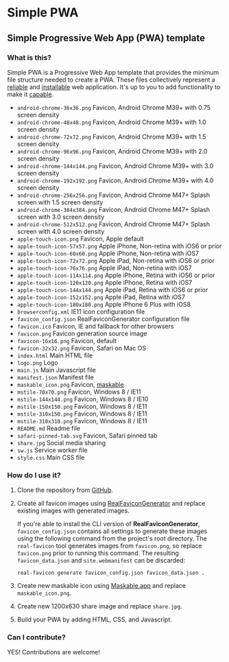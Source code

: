 # Simple PWA
## Simple Progressive Web App (PWA) template

### What is this?
Simple PWA is a Progressive Web App template that provides the minimum file structure needed to create a PWA. These files collectively represent a [reliable](https://web.dev/what-are-pwas/#reliable) and [installable](https://web.dev/what-are-pwas/#installable) web application. It's up to you to add functionality to make it [capable](https://web.dev/what-are-pwas/#capable).
- `android-chrome-36x36.png` Favicon, Android Chrome M39+ with 0.75 screen density
- `android-chrome-48x48.png` Favicon, Android Chrome M39+ with 1.0 screen density
- `android-chrome-72x72.png` Favicon, Android Chrome M39+ with 1.5 screen density
- `android-chrome-96x96.png` Favicon, Android Chrome M39+ with 2.0 screen density
- `android-chrome-144x144.png` Favicon, Android Chrome M39+ with 3.0 screen density
- `android-chrome-192x192.png` Favicon, Android Chrome M39+ with 4.0 screen density
- `android-chrome-256x256.png` Favicon, Android Chrome M47+ Splash screen with 1.5 screen density
- `android-chrome-384x384.png` Favicon, Android Chrome M47+ Splash screen with 3.0 screen density
- `android-chrome-512x512.png` Favicon, Android Chrome M47+ Splash screen with 4.0 screen density
- `apple-touch-icon.png` Favicon, Apple default
- `apple-touch-icon-57x57.png` Apple iPhone, Non-retina with iOS6 or prior
- `apple-touch-icon-60x60.png` Apple iPhone, Non-retina with iOS7
- `apple-touch-icon-72x72.png` Apple iPad, Non-retina with iOS6 or prior
- `apple-touch-icon-76x76.png` Apple iPad, Non-retina with iOS7
- `apple-touch-icon-114x114.png` Apple iPhone, Retina with iOS6 or prior
- `apple-touch-icon-120x120.png` Apple iPhone, Retina with iOS7
- `apple-touch-icon-144x144.png` Apple iPad, Retina with iOS6 or prior
- `apple-touch-icon-152x152.png` Apple iPad, Retina with iOS7
- `apple-touch-icon-180x180.png` Apple iPhone 6 Plus with iOS8
- `browserconfig.xml` IE11 icon configuration file
- `favicon_config.json` RealFaviconGenerator configuration file
- `favicon.ico` Favicon, IE and fallback for other browsers
- `favicon.png` Favicon generation source image
- `favicon-16x16.png` Favicon, default
- `favicon-32x32.png` Favicon, Safari on Mac OS
- `index.html` Main HTML file
- `logo.png` Logo
- `main.js` Main Javascript file
- `manifest.json` Manifest file
- `maskable_icon.png` Favicon, [maskable](https://web.dev/maskable-icon)
- `mstile-70x70.png` Favicon, Windows 8 / IE11
- `mstile-144x144.png` Favicon, Windows 8 / IE10
- `mstile-150x150.png` Favicon, Windows 8 / IE11
- `mstile-310x150.png` Favicon, Windows 8 / IE11
- `mstile-310x310.png` Favicon, Windows 8 / IE11
- `README.md` Readme file
- `safari-pinned-tab.svg` Favicon, Safari pinned tab
- `share.jpg` Social media sharing
- `sw.js` Service worker file
- `style.css` Main CSS file

### How do I use it?

1. Clone the repository from [GitHub](https://github.com/nikkifurls/simple-pwa).
2. Create all favicon images using [RealFaviconGenerator](https://realfavicongenerator.net) and replace existing images with generated images.

	If you're able to install the CLI version of **RealFaviconGenerator**, `favicon_config.json` contains all settings to generate these images using the following command from the project's root directory. The `real-favicon` tool generates images from `favicon.png`, so replace `favicon.png` prior to running this command. The resulting `favicon_data.json` and `site.webmanifest` can be discarded:
	
	`real-favicon generate favicon_config.json favicon_data.json .`

3. Create new maskable icon using [Maskable.app](https://maskable.app) and replace `maskable_icon.png`.
4. Create new 1200x630 share image and replace `share.jpg`.
5. Build your PWA by adding HTML, CSS, and Javascript.

### Can I contribute?

YES! Contributions are welcome!